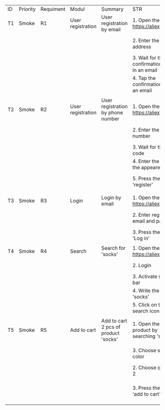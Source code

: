 | | | | | | | | |
|-|-|-|-|-|-|-|-|
|ID|Priority|Requiment|Modul|Summary|STR|Exp Result|Bug|
|T1|Smoke|R1|User registration|User registration by email|1. Open the site https://aliexpress.ru/|https://aliexpress.ru/ opens| |
| | | | | |2. Enter the email address|The email address is displayed in the field| |
| | | | | |3. Wait for the confirmation letter in an email |Corfirmation letter comes to email| |
| | | | | |4. Tap the confirmation link in an email|Successful confirmation notification appears| |
| | | | | | | | |
|T2|Smoke|R2|User registration|User registration by phone number|1. Open the site https://aliexpress.ru/|https://aliexpress.ru/ opens| |
| | | | | |2. Enter the phone number|The phone number is displayed in the field| |
| | | | | |3. Wait for the SMS code|SMS code comes to the phone| |
| | | | | |4. Еnter the code in the appeared field|Code is displayed| |
| | | | | |5. Press the button 'register'|Successful registration notification appears| |
| | | | | | | | |
|T3|Smoke|R3|Login |Login by email|1. Open the site https://aliexpress.ru/|https://aliexpress.ru/ opens| |
| | | | | |2. Enter registered email and password|Email and password are displayed in the field| |
| | | | | |3. Press the button 'Log in'|Access to personal account is open| |
| | | | | | | | |
|T4|Smoke|R4|Search |Search for 'socks'|1. Open the site https://aliexpress.ru/|https://aliexpress.ru/ opens| |
| | | | | |2. Login|Access to personal account is open| |
| | | | | |3. Activate search bar|The search bar is active| |
| | | | | |4. Write the word 'socks'|Word 'socks' is displayed| |
| | | | | |5. Click on the search icon|The list of socks is displayed| |
| | | | | | | | |
|T5|Smoke|R5|Add to cart|Add to cart 2 pcs of product 'socks'|1. Open the first product by searching 'socks'|Product page opens| |
| | | | | |3. Choose size and color|Selected characteristics are circled| |
| | | | | |2. Choose quantity: 2|Quantity: 2 is displayed| |
| | | | | |3. Press the button 'add to cart'|Notification 'This product was added to the cart...' appears| |
